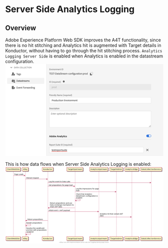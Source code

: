 # Server Side Analytics Logging
## Overview
Adobe Experience Platform Web SDK improves the A4T functionality, since there is no hit stitching and Analytics hit is augmented with Target details in Konductor, without having to go through the hit stitching process. 
`Analytics Logging Server Side` is enabled when Analytics is enabled in the datastream configuration.
![](../assets/datastream-config-enabled-analytics.png)

This is how data flows when Server Side Analytics Logging is enabled:
![](../assets/alloy-analytics-server-side-logging.png)
